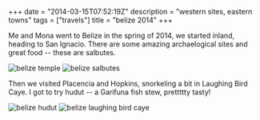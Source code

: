+++
date = "2014-03-15T07:52:19Z"
description = "western sites, eastern towns"
tags = ["travels"]
title = "belize 2014"
+++

Me and Mona went to Belize in the spring of 2014,
we started inland, heading to San Ignacio.
There are some amazing archaelogical sites and great food -- these are salbutes.

![belize temple](/img/belize-temple.jpg)
![belize salbutes](/img/belize-salbutes.jpg)

Then we visited Placencia and Hopkins, snorkeling a bit in Laughing Bird Caye.
I got to try hudut -- a Garifuna fish stew, prettttty tasty!

![belize hudut](/img/belize-hudut.jpg)
![belize laughing bird caye](/img/belize-laughingbird-caye.jpg)
